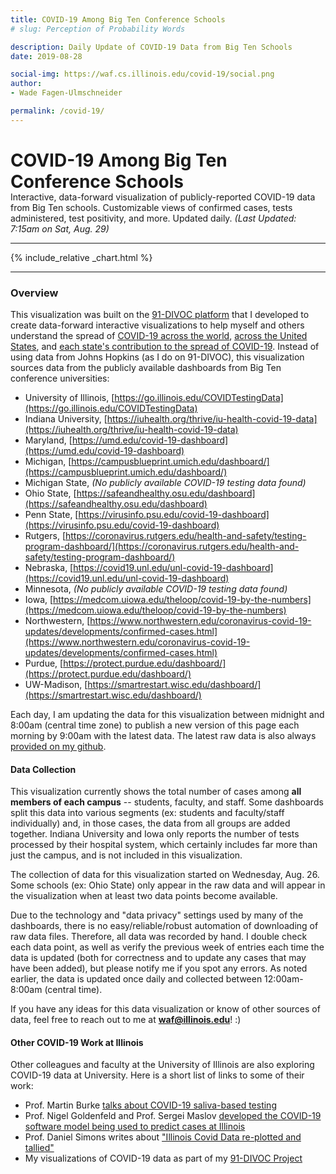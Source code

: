 ```yaml
---
title: COVID-19 Among Big Ten Conference Schools
# slug: Perception of Probability Words

description: Daily Update of COVID-19 Data from Big Ten Schools
date: 2019-08-28

social-img: https://waf.cs.illinois.edu/covid-19/social.png
author:
- Wade Fagen-Ulmschneider

permalink: /covid-19/
---
```


<link rel="stylesheet" href="css.css">

<h1>COVID-19 Among Big Ten Conference Schools</h1>
<div class="lead" style="margin-top: -20px;">
Interactive, data-forward visualization of publicly-reported COVID-19 data from Big Ten schools.  Customizable views of confirmed cases, tests administered,  test positivity, and more.  Updated daily.  <i>(Last Updated: 7:15am on Sat, Aug. 29)</i>
</div>

<hr>



<div id="sizer"></div>
{% include_relative _chart.html %}


<hr>

<h3>Overview</h3>

This visualization was built on the <a href="https://91-divoc.com/">91-DIVOC platform</a> that I developed to create data-forward interactive visualizations to help myself and others understand the spread of <a href="https://91-divoc.com/pages/covid-visualization/#countries">COVID-19 across the world</a>, <a href="https://91-divoc.com/pages/covid-visualization/#states">across the United States</a>, and <a href="https://91-divoc.com/pages/coronavirus-contribution-by-state/">each state's contribution to the spread of COVID-19</a>. Instead of using data from Johns Hopkins (as I do on 91-DIVOC), this visualization sources data from the publicly available dashboards from Big Ten conference universities:

- University of Illinois, [https://go.illinois.edu/COVIDTestingData](https://go.illinois.edu/COVIDTestingData)
- Indiana University, [https://iuhealth.org/thrive/iu-health-covid-19-data](https://iuhealth.org/thrive/iu-health-covid-19-data)
- Maryland, [https://umd.edu/covid-19-dashboard](https://umd.edu/covid-19-dashboard)
- Michigan, [https://campusblueprint.umich.edu/dashboard/](https://campusblueprint.umich.edu/dashboard/)
- Michigan State, *(No publicly available COVID-19 testing data found)*
- Ohio State, [https://safeandhealthy.osu.edu/dashboard](https://safeandhealthy.osu.edu/dashboard)
- Penn State, [https://virusinfo.psu.edu/covid-19-dashboard](https://virusinfo.psu.edu/covid-19-dashboard)
- Rutgers, [https://coronavirus.rutgers.edu/health-and-safety/testing-program-dashboard/](https://coronavirus.rutgers.edu/health-and-safety/testing-program-dashboard/)
- Nebraska, [https://covid19.unl.edu/unl-covid-19-dashboard](https://covid19.unl.edu/unl-covid-19-dashboard)
- Minnesota, *(No publicly available COVID-19 testing data found)*
- Iowa, [https://medcom.uiowa.edu/theloop/covid-19-by-the-numbers](https://medcom.uiowa.edu/theloop/covid-19-by-the-numbers)
- Northwestern, [https://www.northwestern.edu/coronavirus-covid-19-updates/developments/confirmed-cases.html](https://www.northwestern.edu/coronavirus-covid-19-updates/developments/confirmed-cases.html)
- Purdue, [https://protect.purdue.edu/dashboard/](https://protect.purdue.edu/dashboard/)
- UW-Madison, [https://smartrestart.wisc.edu/dashboard/](https://smartrestart.wisc.edu/dashboard/)

Each day, I am updating the data for this visualization between midnight and 8:00am (central time zone) to publish a new version of this page each morning by 9:00am with the latest data.  The latest raw data is also always [provided on my github](https://github.com/wadefagen/waf.cs.illinois.edu/blob/master/covid-19/data/data.csv).


<h4>Data Collection</h4>

This visualization currently shows the total number of cases among **all members of each campus** -- students, faculty, and staff.  Some dashboards split this data into various segments (ex: students and faculty/staff individually) and, in those cases, the data from all groups are added together.  Indiana University and Iowa only reports the number of tests processed by their hospital system, which certainly includes far more than just the campus, and is not included in this visualization.

The collection of data for this visualization started on Wednesday, Aug. 26.  Some schools (ex: Ohio State) only appear in the raw data and will appear in the visualization when at least two data points become available.

Due to the technology and &quot;data privacy&quot; settings used by many of the dashboards, there is no easy/reliable/robust automation of downloading of raw data files. Therefore, all data was recorded by hand.  I double check each data point, as well as verify the previous week of entries each time the data is updated (both for correctness and to update any cases that may have been added), but please notify me if you spot any errors.  As noted earlier, the data is updated once daily and collected between 12:00am-8:00am (central time).

If you have any ideas for this data visualization or know of other sources of data, feel free to reach out to me at <b>waf@illinois.edu</b>! :)


<h4>Other COVID-19 Work at Illinois</h4>

Other colleagues and faculty at the University of Illinois are also exploring COVID-19 data at University.  Here is a short list of links to some of their work:

- Prof. Martin Burke [talks about COVID-19 saliva-based testing](https://chemistry.illinois.edu/news/2020-08-11/martin-burke-talks-about-covid-19-saliva-based-testing-national-media)
- Prof. Nigel Goldenfeld and Prof. Sergei Maslov [developed the COVID-19 software model being used to predict cases at Illinois](https://news.illinois.edu/view/6367/1987403071)
- Prof. Daniel Simons writes about ["Illinois Covid Data re-plotted and tallied"](http://dansimons.com/Illinois_covid_info.html?fbclid=IwAR0yZC1LKHgjbZ4NnZKE45d8AOi0nz6twalfG7F2mWdhajLAYvbNymhC8fA)
- My visualizations of COVID-19 data as part of my [91-DIVOC Project](https://91-divoc.com/)



<script defer src="https://code.jquery.com/jquery-3.5.1.min.js" integrity="sha256-9/aliU8dGd2tb6OSsuzixeV4y/faTqgFtohetphbbj0=" crossorigin="anonymous"></script>
<script defer src="https://cdn.jsdelivr.net/npm/lodash@4.17.19/lodash.min.js" integrity="sha256-Jvh9+A4HNbbWsWl1Dw7kAzNsU3y8elGIjLnUSUNMtLg=" crossorigin="anonymous"></script>
<script defer src="https://d3js.org/d3.v5.min.js" crossorigin="anonymous"></script>

<script defer src="/static/js/d3-tip.js"></script>
<script defer src="src/updated.js"></script>
<script defer src="src/vis.js"></script>
